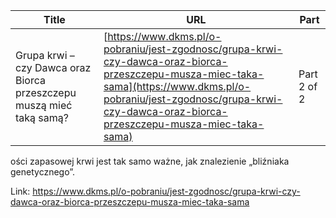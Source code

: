 | **Title**       | **URL**           | **Part**              |
|-----------------|-------------------|-----------------------|
| Grupa krwi – czy Dawca oraz Biorca przeszczepu muszą mieć taką samą?         | [https://www.dkms.pl/o-pobraniu/jest-zgodnosc/grupa-krwi-czy-dawca-oraz-biorca-przeszczepu-musza-miec-taka-sama](https://www.dkms.pl/o-pobraniu/jest-zgodnosc/grupa-krwi-czy-dawca-oraz-biorca-przeszczepu-musza-miec-taka-sama)    | Part 2 of 2          |

ości zapasowej krwi jest tak samo ważne, jak znalezienie „bliźniaka genetycznego”.


  




Link: https://www.dkms.pl/o-pobraniu/jest-zgodnosc/grupa-krwi-czy-dawca-oraz-biorca-przeszczepu-musza-miec-taka-sama
